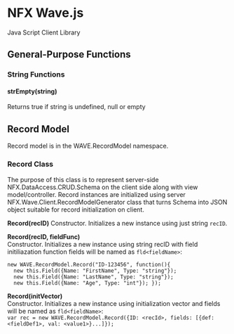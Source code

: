 # NFX Wave.js
Java Script Client Library

## General-Purpose Functions
### String Functions
#### strEmpty(string)
Returns true if string is undefined, null or empty

## Record Model
Record model is in the WAVE.RecordModel namespace.
 
### Record Class
The purpose of this class is to represent server-side NFX.DataAccess.CRUD.Schema on the client side along with view model/controller.
Record instances are initialized using server NFX.Wave.Client.RecordModelGenerator class that turns Schema into JSON object suitable for record initialization on client.

**Record(recID)**
Constructor. Initializes a new instance using just string `recID`.


**Record(recID, fieldFunc)**  
Constructor. Initializes a new instance using string recID with field initiliazation function fields will be named as `fld<fieldName>`:  
```
new WAVE.RecordModel.Record("ID-123456", function(){  
  new this.Field({Name: "FirstName", Type: "string"});    
  new this.Field({Name: "LastName", Type: "string"});
  new this.Field({Name: "Age", Type: "int"}); });
```


**Record(initVector)**  
Constructor. Initializes a new instance using initialization vector and fields will be named as `fld<fieldName>`:  
`var rec = new WAVE.RecordModel.Record({ID: <recId>, fields: [{def: <fieldDef1>, val: <value1>}...]});`




